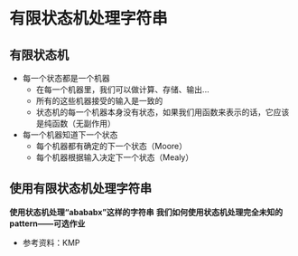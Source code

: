 # 有限状态机处理字符串

## 有限状态机
- 每一个状态都是一个机器
  - 在每一个机器里，我们可以做计算、存储、输出...
  - 所有的这些机器接受的输入是一致的
  - 状态机的每一个机器本身没有状态，如果我们用函数来表示的话，它应该是纯函数（无副作用）
- 每一个机器知道下一个状态
  - 每个机器都有确定的下一个状态（Moore）
  - 每个机器根据输入决定下一个状态（Mealy）


## 使用有限状态机处理字符串

**使用状态机处理“abababx”这样的字符串**
**我们如何使用状态机处理完全未知的pattern——可选作业**
- 参考资料：KMP